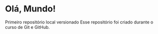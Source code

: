 # Olá, Mundo!
Primeiro repositório local versionado
Esse repositório foi criado durante o curso de Git e GitHub.